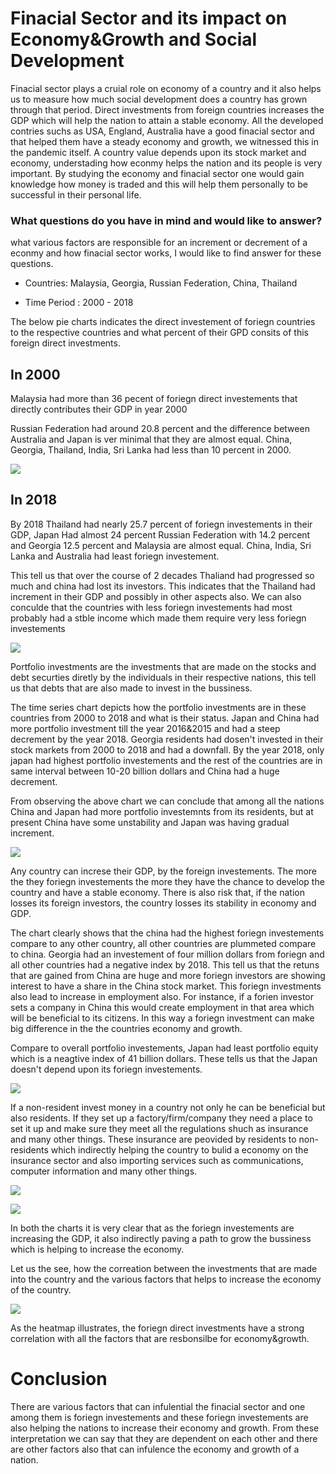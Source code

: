 # Finacial Sector and its impact on Economy&Growth and Social Development

Finacial sector plays a cruial role on economy of a country and it also helps us to measure how much social development does a country has grown through that period. Direct investments from foreign countries increases the GDP which will help the nation to attain a stable economy. All the developed contries suchs as USA, England, Australia have a good finacial sector and that helped them have a steady economy and growth, we witnessed this in the pandemic itself. A country value depends upon its stock market and economy, understading how econmy helps the nation and its people is very important. By studying the economy and finacial sector one would gain knowledge how money is traded and this will help them personally to be successful in their personal life.

### What questions do you have in mind and would like to answer?
 
 what various factors are responsible for an increment or decrement of a econmy and how finacial sector works, I would like to find answer for these questions.

* Countries: Malaysia, Georgia, Russian Federation, China, Thailand

* Time Period : 2000 - 2018

The below pie charts indicates the direct investement of foriegn countries to the respective countries and what percent of their GPD consits of this foreign direct investments.
## In 2000

Malaysia had more than 36 pecent of foriegn direct investements that directly contributes their GDP in year 2000

Russian Federation had around 20.8 percent and the difference between Australia and Japan is ver minimal that they are almost equal. China, Georgia, Thailand, India, Sri Lanka had less than 10 percent in 2000. 

![](10_pie_2000.png)

## In 2018 

By 2018 Thailand had nearly 25.7 percent of foriegn investements in their GDP, Japan Had almost 24 percent Russian Federation with 14.2 percent and Georgia 12.5 percent and Malaysia are almost equal. China, India, Sri Lanka and Australia had least foriegn investement. 

This tell us that over the course of 2 decades Thaliand had progressed so much and china had lost its investors. This indicates that the Thailand had increment in their GDP and possibly in other aspects also. We can also conculde that the countries with less foriegn investements had most probably had a stble income which made them require very less foriegn investements

![](10_pie_2018.png)

Portfolio investments are the investments that are made on the stocks and debt securties diretly by the individuals in their respective nations, this tell us that debts that are also  made to invest in the bussiness.

The time series chart depicts how the portfolio investments are in these countries from 2000 to 2018 and what is their status. Japan and China had more portfolio investment till the year 2016&2015 and had a steep decrement by the year 2018. Georgia residents had dosen't  invested in their stock markets from 2000 to 2018 and had a downfall. By the year 2018, only japan had highest portfolio investements and the rest of the countries are in same interval between 10-20 billion dollars and China had a huge decrement.

From observing the above chart we can conclude that among all the nations China and Japan had more portfolio investemnts from its residents, but at present China have some unstability and Japan was having gradual increment.

![](Port.png)

Any country can increse their GDP, by the foreign investements. The more the they foriegn investements the more they have the chance to develop the country and have a stable economy. There is also risk that, if the nation losses its foreign investors, the country losses its stability in economy and GDP.

The chart clearly shows that the china had the highest foriegn investements compare to any other country, all other countries are plummeted compare to china. Georgia had an investement of four million dollars from foriegn and all other countries had a negative index by 2018. This tell us that the retuns that are gained from China are huge and more foriegn investors are showing interest to have a share in the China stock market. This foriegn investments also lead to increase in employment also. For instance, if a forien investor sets a company in China this would create employment in that area which will be beneficial to its citizens. In this way a foriegn investment can make big difference in the the countries economy and growth.

Compare to overall portfolio investements, Japan had least portfolio equity which is a neagtive index of 41 billion dollars. These tells us that the Japan doesn't depend upon its foriegn investements.

![](equity.png)

If a non-resident invest money in a country not only he can be beneficial but also residents. If they set up a factory/firm/company they need a place to set it up and make sure they meet all the regulations shuch as insurance and many other things. These insurance are peovided by residents to non-residents which indirectly helping the country to bulid a economy on the insurance sector and also importing services such as communications, computer information and many other things.

![](Insurance.png)

![](communications2.png)

In both the charts it is very clear that as the foriegn investements are increasing the GDP, it also indirectly paving a path to grow the bussiness which is helping to increase the economy.

Let us the see, how the correation between the investments that are made into the country and the various factors that helps to increase the economy of the country.

![](newplot.png)

As the heatmap illustrates, the foriegn direct investments have a strong correlation with all the factors that are resbonsilbe for economy&growth. 

# Conclusion
There are various factors that can infulential the finacial sector and one among them is foriegn investements and these foriegn investements are also helping the nations to increase their economy and growth. From these interpretation we can say that they are dependent on each other and there are other factors also that can infulence the economy and growth of a nation.
